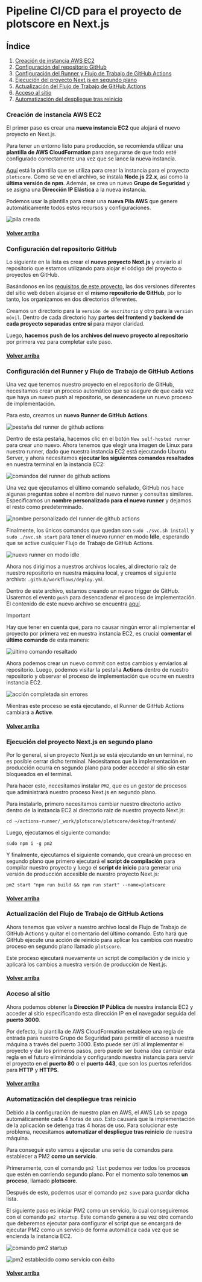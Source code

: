 # Pipeline CI/CD para el proyecto de **plotscore** en Next.js

## Índice

1. [Creación de instancia AWS EC2](#creación-de-instancia-aws-ec2)
2. [Configuración del repositorio GitHub](#configuración-del-repositorio-github)
3. [Configuración del Runner y Flujo de Trabajo de GitHub Actions](#configuración-del-runner-y-flujo-de-trabajo-de-github-actions)
4. [Ejecución del proyecto Next.js en segundo plano](#ejecución-del-proyecto-nextjs-en-segundo-plano)
5. [Actualización del Flujo de Trabajo de GitHub Actions](#actualización-del-flujo-de-trabajo-de-github-actions)
6. [Acceso al sitio](#acceso-al-sitio)
7. [Automatización del despliegue tras reinicio](#automatización-del-despliegue-tras-reinicio)

### Creación de instancia AWS EC2

El primer paso es crear una **nueva instancia EC2** que alojará el nuevo proyecto en Next.js.

Para tener un entorno listo para producción, se recomienda utilizar una **plantilla de AWS CloudFormation** para asegurarse de que todo esté configurado correctamente una vez que se lance la nueva instancia.

[Aquí](https://github.com/cmilsor245/plotscore/blob/main/.aws/cloudformation.yml) está la plantilla que se utiliza para crear la instancia para el proyecto `plotscore`. Como se ve en el archivo, se instala **Node.js 22.x**, así como la **última versión de npm**. Además, se crea un nuevo **Grupo de Seguridad** y se asigna una **Dirección IP Elástica** a la nueva instancia.

Podemos usar la plantilla para crear una **nueva Pila AWS** que genere automáticamente todos estos recursos y configuraciones.

![pila creada](image.png)

#### [Volver arriba](#pipeline-cicd-para-el-proyecto-nextjs-plotscore)

### Configuración del repositorio GitHub

Lo siguiente en la lista es crear el **nuevo proyecto Next.js** y enviarlo al repositorio que estamos utilizando para alojar el código del proyecto o proyectos en GitHub.

Basándonos en los [requisitos de este proyecto](https://github.com/CPIFPAlanTuring/2daw-tfc-2324), las dos versiones diferentes del sitio web deben alojarse en el **mismo repositorio de GitHub**, por lo tanto, los organizamos en dos directorios diferentes.

Creamos un directorio para la `versión de escritorio` y otro para la `versión móvil`. Dentro de cada directorio hay **partes del frontend y backend de cada proyecto separadas entre sí** para mayor claridad.

Luego, **hacemos push de los archivos del nuevo proyecto al repositorio** por primera vez para completar este paso.

#### [Volver arriba](#pipeline-cicd-para-el-proyecto-nextjs-plotscore)

### Configuración del Runner y Flujo de Trabajo de GitHub Actions

Una vez que tenemos nuestro proyecto en el repositorio de GitHub, necesitamos crear un proceso automático que se asegure de que cada vez que haya un nuevo push al repositorio, se desencadene un nuevo proceso de implementación.

Para esto, creamos un **nuevo Runner de GitHub Actions**.

![pestaña del runner de github actions](image-1.png)

Dentro de esta pestaña, hacemos clic en el botón `New self-hosted runner` para crear uno nuevo. Ahora tenemos que elegir una imagen de Linux para nuestro runner, dado que nuestra instancia EC2 está ejecutando Ubuntu Server, y ahora necesitamos **ejecutar los siguientes comandos resaltados** en nuestra terminal en la instancia EC2:

![comandos del runner de github actions](image-2.png)

Una vez que ejecutamos el último comando señalado, GitHub nos hace algunas preguntas sobre el nombre del nuevo runner y consultas similares. Especificamos un **nombre personalizado para el nuevo runner** y dejamos el resto como predeterminado.

![nombre personalizado del runner de github actions](image-3.png)

Finalmente, los únicos comandos que quedan son `sudo ./svc.sh install` y `sudo ./svc.sh start` para tener el nuevo runner en modo **Idle**, esperando que se active cualquier Flujo de Trabajo de GitHub Actions.

![nuevo runner en modo idle](image-4.png)

Ahora nos dirigimos a nuestros archivos locales, al directorio raíz de nuestro repositorio en nuestra máquina local, y creamos el siguiente archivo: `.github/workflows/deploy.yml`.

Dentro de este archivo, estamos creando un nuevo trigger de GitHub. Usaremos el evento `push` para desencadenar el proceso de implementación. El contenido de este nuevo archivo se encuentra [aquí](https://github.com/cmilsor245/plotscore/blob/main/.github/workflows/deploy.yml).

> [!IMPORTANT]
> Hay que tener en cuenta que, para no causar ningún error al implementar el proyecto por primera vez en nuestra instancia EC2, es crucial **comentar el último comando** de esta manera:

![último comando resaltado](image-5.png)

Ahora podemos crear un nuevo commit con estos cambios y enviarlos al repositorio. Luego, podemos visitar la pestaña **Actions** dentro de nuestro repositorio y observar el proceso de implementación que ocurre en nuestra instancia EC2.

![acción completada sin errores](image-6.png)

Mientras este proceso se está ejecutando, el Runner de GitHub Actions cambiará a **Active**.

#### [Volver arriba](#pipeline-cicd-para-el-proyecto-nextjs-plotscore)

### Ejecución del proyecto Next.js en segundo plano

Por lo general, si un proyecto Next.js se está ejecutando en un terminal, no es posible cerrar dicho terminal. Necesitamos que la implementación en producción ocurra en segundo plano para poder acceder al sitio sin estar bloqueados en el terminal.

Para hacer esto, necesitamos instalar `PM2`, que es un gestor de procesos que administrará nuestro proceso Next.js en segundo plano.

Para instalarlo, primero necesitamos cambiar nuestro directorio activo dentro de la instancia EC2 al directorio raíz de nuestro proyecto Next.js:

`cd ~/actions-runner/_work/plotscore/plotscore/desktop/frontend/`

Luego, ejecutamos el siguiente comando:

`sudo npm i -g pm2`

Y finalmente, ejecutamos el siguiente comando, que creará un proceso en segundo plano que primero ejecutará el **script de compilación** para compilar nuestro proyecto y luego el **script de inicio** para generar una versión de producción accesible de nuestro proyecto Next.js:

`pm2 start "npm run build && npm run start" --name=plotscore`

#### [Volver arriba](#pipeline-cicd-para-el-proyecto-nextjs-plotscore)

### Actualización del Flujo de Trabajo de GitHub Actions

Ahora tenemos que volver a nuestro archivo local de Flujo de Trabajo de GitHub Actions y quitar el comentario del último comando. Esto hará que GitHub ejecute una acción de reinicio para aplicar los cambios con nuestro proceso en segundo plano llamado `plotscore`.

Este proceso ejecutará nuevamente un script de compilación y de inicio y aplicará los cambios a nuestra versión de producción de Next.js.

#### [Volver arriba](#pipeline-cicd-para-el-proyecto-nextjs-plotscore)

### Acceso al sitio

Ahora podemos obtener la **Dirección IP Pública** de nuestra instancia EC2 y acceder al sitio especificando esta dirección IP en el navegador seguida del **puerto 3000**.

Por defecto, la plantilla de AWS CloudFormation establece una regla de entrada para nuestro Grupo de Seguridad para permitir el acceso a nuestra máquina a través del puerto 3000. Esto puede ser útil al implementar el proyecto y dar los primeros pasos, pero puede ser buena idea cambiar esta regla en el futuro eliminándola y configurando nuestra instancia para servir el proyecto en el **puerto 80** o el **puerto 443**, que son los puertos referidos para **HTTP** y **HTTPS**.

#### [Volver arriba](#pipeline-cicd-para-el-proyecto-nextjs-plotscore)

### Automatización del despliegue tras reinicio

Debido a la configuración de nuestro plan en AWS, el AWS Lab se apaga automáticamente cada 4 horas de uso. Esto causará que la implementación de la aplicación se detenga tras 4 horas de uso. Para solucionar este problema, necesitamos **automatizar el despliegue tras reinicio** de nuestra máquina.

Para conseguir esto vamos a ejecutar una serie de comandos para establecer a PM2 **como un servicio**.

Primeramente, con el comando `pm2 list` podemos ver todos los procesos que estén en corriendo segundo plano. Por el momento solo tenemos **un proceso**, llamado **plotscore**.

Después de esto, podemos usar el comando `pm2 save` para guardar dicha lista.

El siguiente paso es iniciar PM2 como un servicio, lo cual conseguiremos con el comando `pm2 startup`. Este comando genera a su vez otro comando que deberemos ejecutar para configurar el script que se encargará de ejecutar PM2 como un servicio de forma automática cada vez que se encienda la instancia EC2.

![comando pm2 startup](image-7.png)

![pm2 establecido como servicio con éxito](image-8.png)

#### [Volver arriba](#pipeline-cicd-para-el-proyecto-nextjs-plotscore)
